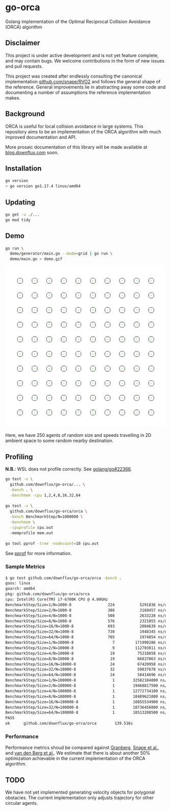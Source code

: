 # go-orca
Golang implementation of the Optimal Reciprocal Collision Avoidance (ORCA)
algorithm

## Disclaimer

This project is under active development and is not yet feature complete, and
may contain bugs. We welcome contributions in the form of new issues and pull
requests.

This project was created after endlessly consulting the canonical implementation
[github.com/snape/RVO2](https://github.com/snape/RVO2) and follows the general
shape of the reference. General improvements lie in abstracting away some code
and documenting a number of assumptions the reference implementation makes.

## Background

ORCA is useful for local collision avoidance in large systems.  This repository
aims to be an implementation of the ORCA algorithm with much improved
documentation and API.

More prosaic documentation of this library will be made available at
[blog.downflux.com](https://blog.downflux.com) soon.

## Installation

```bash
go version
> go version go1.17.4 linux/amd64
```

## Updating

```bash
go get -u ./...
go mod tidy
```

## Demo

```bash
go run \
  demo/generator/main.go --mode=grid | go run \
  demo/main.go > demo.gif
```

![ORCA demo](demo/output/animation.gif)

Here, we have 250 agents of random size and speeds travelling in 2D ambient
space to some random nearby destination.

## Profiling

**N.B.**: WSL does not profile correctly. See
[golang/go#22366](https://github.com/golang/go/issues/22366).

```bash
go test -v \
  github.com/downflux/go-orca/... \
  -bench . \
  -benchmem -cpu 1,2,4,8,16,32,64

go test -v \
  github.com/downflux/go-orca/orca \
  -bench BenchmarkStep/N=1000000 \
  -benchmem \
  -cpuprofile cpu.out
  -memprofile mem.out

go tool pprof -tree -nodecount=10 cpu.out
```

See [pprof](https://github.com/google/pprof/blob/master/README.md) for more
information.

### Sample Metrics

```bash
$ go test github.com/downflux/go-orca/orca -bench .
goos: linux
goarch: amd64
pkg: github.com/downflux/go-orca/orca
cpu: Intel(R) Core(TM) i7-6700K CPU @ 4.00GHz
BenchmarkStep/Size=1/N=1000-8                224           5291836 ns/op
BenchmarkStep/Size=2/N=1000-8                388           3168457 ns/op
BenchmarkStep/Size=4/N=1000-8                508           2633228 ns/op
BenchmarkStep/Size=8/N=1000-8                576           2321055 ns/op
BenchmarkStep/Size=16/N=1000-8               693           2004639 ns/op
BenchmarkStep/Size=32/N=1000-8               730           1948345 ns/op
BenchmarkStep/Size=64/N=1000-8               705           1974854 ns/op
BenchmarkStep/Size=1/N=10000-8                 7         171990286 ns/op
BenchmarkStep/Size=2/N=10000-8                 9         112703811 ns/op
BenchmarkStep/Size=4/N=10000-8                19          75218658 ns/op
BenchmarkStep/Size=8/N=10000-8                19          66837863 ns/op
BenchmarkStep/Size=16/N=10000-8               24          67420958 ns/op
BenchmarkStep/Size=32/N=10000-8               32          59837678 ns/op
BenchmarkStep/Size=64/N=10000-8               24          58414696 ns/op
BenchmarkStep/Size=1/N=100000-8                1        32582184800 ns/op
BenchmarkStep/Size=2/N=100000-8                1        19468817500 ns/op
BenchmarkStep/Size=4/N=100000-8                1        12772734100 ns/op
BenchmarkStep/Size=8/N=100000-8                1        10489621800 ns/op
BenchmarkStep/Size=16/N=100000-8               1        10855534900 ns/op
BenchmarkStep/Size=32/N=100000-8               1        10736456000 ns/op
BenchmarkStep/Size=64/N=100000-8               1        10513208500 ns/op
PASS
ok      github.com/downflux/go-orca/orca        139.516s
```
### Performance

Performance metrics shoud be compared against [Granberg][1], [Snape et al.][2],
and [van den Berg et al.][3]. We estimate that there is about another 50%
optimization achievable in the current implementation of the ORCA algorithm.


## TODO

We have not yet implemented generating velocity objects for polygonal obstacles.
The current implementation only adjusts trajectory for other circular agents.

[1]: https://arongranberg.com/astar/docs_beta/local-avoidance.html
[2]: https://www.intel.com/content/www/us/en/developer/articles/technical/reciprocal-collision-avoidance-and-navigation-for-video-games.html
[3]: http://emotion.inrialpes.fr/fraichard/safety2010/10-vandenberg-etal-icraw.pdf
[4]: https://github.com/snape/RVO2
